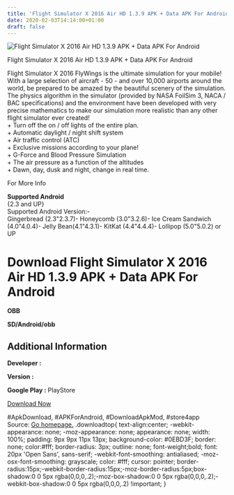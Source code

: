 ```yaml
---
title: 'Flight Simulator X 2016 Air HD 1.3.9 APK + Data APK For Android'
date: 2020-02-03T14:14:00+01:00
draft: false
---
```


![Flight Simulator X 2016 Air HD 1.3.9 APK + Data APK For Android](https://i0.wp.com/apkhome.net/wp-content/uploads/2016/12/Flight-Simulator-X-2016-Air-HD-1.3.9.png "Flight Simulator X 2016 Air HD 1.3.9 APK + Data APK For Android")

  

Flight Simulator X 2016 Air HD 1.3.9 APK + Data APK For Android

Flight Simulator X 2016 FlyWings is the ultimate simulation for your mobile! With a large selection of aircraft - 50 - and over 10,000 airports around the world, be prepared to be amazed by the beautiful scenery of the simulation.  
The physics algorithm in the simulator (provided by NASA FoilSim 3, NACA / BAC specifications) and the environment have been developed with very precise mathematics to make our simulation more realistic than any other flight simulator ever created!  
\+ Turn off the on / off lights of the entire plan.  
\+ Automatic daylight / night shift system  
\+ Air traffic control (ATC)  
\+ Exclusive missions according to your plane!  
\+ G-Force and Blood Pressure Simulation  
\+ The air pressure as a function of the altitudes  
\+ Dawn, day, dusk and night, change in real time.

For More Info

**Supported Android**  
{2.3 and UP}  
Supported Android Version:-  
Gingerbread (2.3"2.3.7)- Honeycomb (3.0"3.2.6)- Ice Cream Sandwich (4.0"4.0.4)- Jelly Bean(4.1"4.3.1)- KitKat (4.4"4.4.4)- Lollipop (5.0"5.0.2) or UP

Download Flight Simulator X 2016 Air HD 1.3.9 APK + Data APK For Android
========================================================================

**OBB**

**SD/Android/obb**

Additional Information
----------------------

**Developer :**

**Version :**

**Google Play :** PlayStore

  

[Download Now](https://store4app.co/post/flight-simulator-x-2016-air-hd-1-3-9-apk-data-apk-for-android_1573670623)

  
#ApkDownload, #APKForAndroid, #DownloadApkMod, #store4app  
Source: [Go homepage.](https://store4app.co/post/flight-simulator-x-2016-air-hd-1-3-9-apk-data-apk-for-android_1573670623) .downloadtop{ text-align:center; -webkit-appearance: none; -moz-appearance: none; appearance: none; width: 100%; padding: 9px 9px 11px 13px; background-color: #0EBD3F; border: none; color:#fff; border-radius: 3px; outline: none; font-weight;bold; font: 20px 'Open Sans', sans-serif; -webkit-font-smoothing: antialiased; -moz-osx-font-smoothing: grayscale; color: #fff; cursor: pointer; border-radius:15px;-webkit-border-radius:15px;-moz-border-radius:5px;box-shadow:0 0 5px rgba(0,0,0,.2);-moz-box-shadow:0 0 5px rgba(0,0,0,.2);-webkit-box-shadow:0 0 5px rgba(0,0,0,.2) !important; }